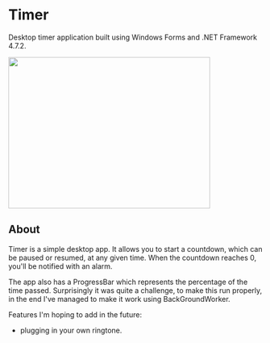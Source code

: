 # Timer
Desktop timer application built using Windows Forms and .NET Framework 4.7.2.

<img src="https://user-images.githubusercontent.com/31261595/157706616-de07d04e-285b-42e8-a6e4-8ee01bc76a39.png" width="400" height="300">

## About
Timer is a simple desktop app. It allows you to start a countdown, which can be paused or resumed, at any given time. When the countdown reaches 0, you'll be notified with an alarm.

The app also has a ProgressBar which represents the percentage of the time passed. Surprisingly it was quite a challenge, to make this run properly, in the end I've managed to make it work using BackGroundWorker.

Features I'm hoping to add in the future:
- plugging in your own ringtone.

